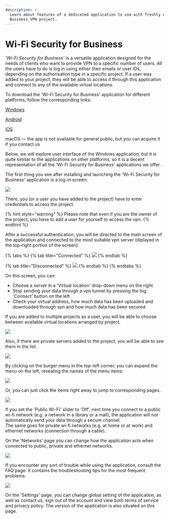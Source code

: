 ```yaml
---
description: >-
  Learn about features of a dedicated application to use with freshly created
  Business VPN project.
---
```


# Wi-Fi Security for Business

_'Wi-Fi Security for Business'_ is a versatile application designed for the needs of clients who want to provide VPN to a specific number of users. All the users have to do is log in using either their emails or user IDs, depending on the authorisation type in a specific project. If a user was added to your project, they will be able to access it through this application and connect to any of the available virtual locations.

To download the 'Wi-Fi Security for Business' application for different platforms, follow the corresponding links:

[Windows](https://firebasestorage.googleapis.com/v0/b/oauth-default-4d635.appspot.com/o/Windows%2FWi-Fi_Security_for_Business_1.3.2.127.msi?alt=media&token=b9dabb98-0031-4fba-a728-372b5322877a)

[Android](https://play.google.com/store/apps/details?id=com.anchorfree.wifisecuritybusiness&hl=en_US)

[iOS](https://apps.apple.com/us/app/wi-fi-security-for-business/id1441048544)

macOS — the app is not available for general public, but you can acquire it if you contact us

Below, we will explore user interface of the Windows application, but it is quite similar to the applications on other platforms, so it is a decent representation of all the 'Wi-Fi Security for Business' applications we offer. 

The first thing you see after installing and launching the 'Wi-Fi Security for Business' application is a log-in screen:

![](../../../.gitbook/assets/wifi-security-login.png)

There, you \(or a user you have added to the project\) have to enter credentials to access the project. 

{% hint style="warning" %}
Please note that even if you are the owner of the project, you have to add a user for yourself to access the vpn.
{% endhint %}

After a successful authentication, you will be directed to the main screen of the application and connected to the most suitable vpn server \(diplayed in the top-right portion of the screen\):

{% tabs %}
{% tab title="Connected" %}
![](../../../.gitbook/assets/wifi-security-protected.png)
{% endtab %}

{% tab title="Disconnected" %}
![](../../../.gitbook/assets/wifi-security-unprotected.png)
{% endtab %}
{% endtabs %}

On this screen, you can:

* Choose a server in a 'Virtual location' drop-down menu on the right
* Stop sending your data through a vpn tunnel by pressing the big 'Connect' button on the left
* Check your virtual address, how much data has been uploaded and downloaded through vpn and how much data has been secured

If you are added to multiple projects as a user, you will be able to choose between available virtual locations arranged by project.

![](../../../.gitbook/assets/wifi-security-multiple-projects.png)

Also, if there are private servers added to the project, you will be able to see them in the list.

![](../../../.gitbook/assets/wifi-security-private-servers.png)

By clicking on the burger menu in the top-left corner, you can expand the menu on the left, revealing the names of the menu items:

![](../../../.gitbook/assets/wifi-security-left-menu-2%20%281%29.png)

  Or, you can just click the items right away to jump to corresponding pages.

![](../../../.gitbook/assets/wifi-security-networks.png)

If you set the 'Public Wi-Fi' slider to 'Off', next time you connect to a public wi-fi network \(e.g. a network in a library or a mall\), the application will not automatically send your data through a secure channel.  
The same goes for private wi-fi networks \(e.g. at home or at work\) and ethernet networks \(connection through a cable\).

On the 'Networks' page you can change how the application acts when connected to public, private and ethernet networks.

![](../../../.gitbook/assets/wifi-security-faq.png)

If you encounter any sort of trouble while using the application, consult the FAQ page. It contains the troubleshooting tips for the most frequent problems.

![](../../../.gitbook/assets/wifi-security-settings.png)

On the 'Settings' page, you can change global setting of the application, as well as contact us, sign out of the account and view both terms of service and privacy policy. The version of the application is also situated on this page.

